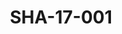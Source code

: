 ---
pid: SHA-17-001
title: SHA-17-001
language: ar
collection: شرحبيل احمد
original_label: 
rights: شرحبيل احمد
location_of_original: شرحبيل احمد
photographer_or_studio: استوديو جاك الكويت
scanned_from: photograph 11.9 by 16.8
_date: '1964'
location: الكويت
description: عبد العزيز محمد داؤود في المسرح
additional_notes: 
permission_display: 'yes'
on_server: 'no'
on_website: 'no'
permalink: /archive/ar/sha-17-001.html
layout: photo-page
---
